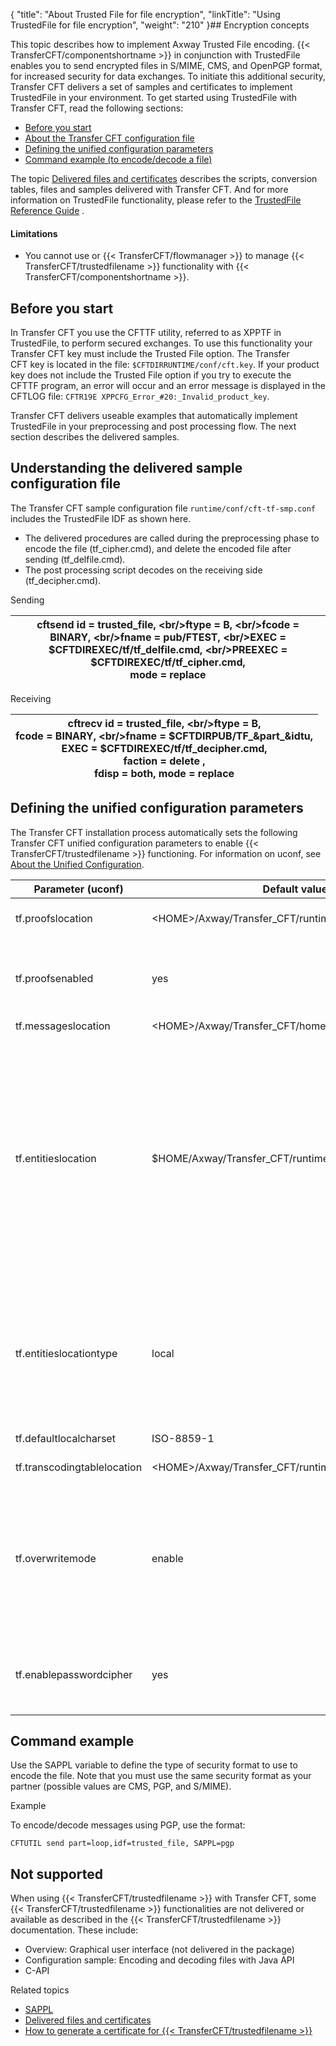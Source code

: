 {
    "title": "About Trusted File for file encryption",
    "linkTitle": "Using TrustedFile for file encryption",
    "weight": "210"
}## Encryption concepts

This topic describes how to implement Axway Trusted File encoding. {{< TransferCFT/componentshortname  >}} in conjunction with TrustedFile enables you to send encrypted files in S/MIME, CMS, and OpenPGP format, for increased security for data exchanges. To initiate this additional security, Transfer CFT delivers a set of samples and certificates to implement TrustedFile in your environment. To get started using TrustedFile with Transfer CFT, read the following sections:

- [Before you start](#Before)
- [About the Transfer CFT configuration file](#Transfer)
- [Defining the unified configuration parameters](#Defining)
- [Command example (to encode/decode a file)](#Command)

The topic [Delivered files and certificates](tf_delivered_files_certficates) describes the scripts, conversion tables, files and samples delivered with Transfer CFT. And for more information on TrustedFile functionality, please refer to the [TrustedFile Reference Guide]() .

#### Limitations

- You cannot use or {{< TransferCFT/flowmanager >}} to manage {{< TransferCFT/trustedfilename >}} functionality with {{< TransferCFT/componentshortname >}}.

<span id="Before"></span>

## Before you start

In Transfer CFT you use the CFTTF utility, referred to as XPPTF in TrustedFile, to perform secured exchanges. To use this functionality your Transfer CFT key must include the Trusted File option. The Transfer CFT key is located in the file: `$CFTDIRRUNTIME/conf/cft.key`. If your product key does not include the Trusted File option if you try to execute the CFTTF program, an error will occur and an error message is displayed in the CFTLOG file: `CFTR19E XPPCFG_Error_#20:_Invalid_product_key`.

Transfer CFT delivers useable examples that automatically implement TrustedFile in your preprocessing and post processing flow. The next section describes the delivered samples.

<span id="Transfer"></span>

## Understanding the delivered sample configuration file

The Transfer CFT sample configuration file `runtime/conf/cft-tf-smp.conf` includes the TrustedFile IDF as shown here.

- The delivered procedures are called during the preprocessing phase to encode the file (tf\_cipher.cmd), and delete the encoded file after sending (tf\_delfile.cmd).
- The post processing script decodes on the receiving side (tf\_decipher.cmd).

Sending


| cftsend id = trusted_file, &lt;br/&gt;ftype = B, &lt;br/&gt;fcode = BINARY, &lt;br/&gt;fname = pub/FTEST, &lt;br/&gt;EXEC = $CFTDIREXEC/tf/tf_delfile.cmd, &lt;br/&gt;PREEXEC = $CFTDIREXEC/tf/tf_cipher.cmd,<br /> mode = replace  |
| --- |


Receiving


| cftrecv id = trusted_file, &lt;br/&gt;ftype = B,<br /> fcode = BINARY, &lt;br/&gt;fname = $CFTDIRPUB/TF_&amp;part_&amp;idtu,<br /> EXEC = $CFTDIREXEC/tf/tf_decipher.cmd,<br /> faction = delete ,<br /> fdisp = both, mode = replace  |
| --- |


<span id="Defining"></span>

## Defining the unified configuration parameters

The Transfer CFT installation process automatically sets the following Transfer CFT unified configuration parameters to enable {{< TransferCFT/trustedfilename  >}} functioning. For information on uconf, see [About the Unified Configuration](../../admin_intro/uconf).


| Parameter (uconf)  | Default values  | Description  |
| --- | --- | --- |
| tf.proofslocation  | &lt;HOME&gt;/Axway/Transfer_CFT/runtime/data/tf  | References the absolute path to the directory that the product uses to generate proofs  |
| tf.proofsenabled  | yes  | Indicates whether proofs are enabled or not. This field takes the value yes or no (yes by default). If the value is set to no, the generation of proofs is deactivated  |
| tf.messageslocation  | &lt;HOME&gt;/Axway/Transfer_CFT/home/distrib/tf/english  | Transfer CFT runtime directory  |
| tf.entitieslocation  | $HOME/Axway/Transfer_CFT/runtime/conf/tf/entities.xml  | Indicates the TrustedFile configuration path.<br/> If the **tf.entitieslocationtype** is:<br/> • Local: Points locally to the entities.xml file by default<br/> • Remote: Configures the PassPort PS server host and listening port. Enter the same values that are used in the unified configuration for the following PassPort values:<br /> &lt;xppServer host="**pki.passport.hostname**"&gt;, &lt;xp3Protocol port="**pki.passport.port**"&gt;<br /> **Example**: <code>&lt;xppServer host="172.17.171.202"&gt;, &lt;xp3Protocol port="7000"&gt;</code><br/> See <a href="../../admin_intro/uconf/uconf_pki">Unified Configuration: PKI PassPort PS</a>. |
| tf.entitieslocationtype  | local  | Defines the type of TrustedFile configuration. The configuration path is defined in **tf.entitieslocation**.<br/> • Local: Indicates that Trusted File is configured in standalone mode (locally)<br/> • Remote: Indicates that Trusted File is configured with PassPort PS using the PassPort PS host and listening port |
| tf.defaultlocalcharset  | ISO-8859-1  | Default character set for the platform  |
| tf.transcodingtablelocation  | &lt;HOME&gt;/Axway/Transfer_CFT/runtime/conf/tf/transcoding.tbl  | Absolute path to the character set conversion reference table  |
| tf.overwritemode  | enable  | Defines how Axway TrustedFile behaves when it must open an existing plain file, acknowledgement or envelope in write mode. If this element is set to the value yes or enable, Axway TrustedFile overwrites the existing output files. Otherwise, it does not open the files and interrupts the current operation with an error message. Its default value is enable  |
| tf.enablepasswordcipher  | yes  | Indicates that entities passphrases, either in the entities definition file (entities.xml) or in the operation description file, are stored in a ciphered format.  |


<span id="Command"></span>

## Command example

Use the SAPPL variable to define the type of security format to use to encode the file. Note that you must
use the same security format as your partner (possible values are CMS, PGP, and S/MIME).

Example

To encode/decode messages using PGP, use the format:

```
CFTUTIL send part=loop,idf=trusted_file, SAPPL=pgp
```

## Not supported

When using {{< TransferCFT/trustedfilename  >}} with Transfer CFT, some {{< TransferCFT/trustedfilename  >}} functionalities are not delivered or available as described in the {{< TransferCFT/trustedfilename  >}} documentation. These include:

- Overview: Graphical user interface (not delivered in the package)
- Configuration sample: Encoding and decoding files with Java API
- C-API

Related topics

- [SAPPL](../../c_intro_userinterfaces/command_summary/parameter_intro/sappl)
- [Delivered files and certificates](tf_delivered_files_certficates)
- [How to generate a certificate for {{< TransferCFT/trustedfilename >}}](tf_generate_cert)
